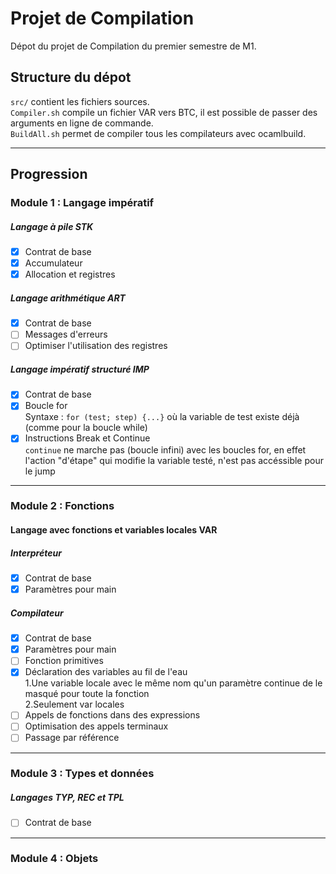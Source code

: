 # Projet de Compilation

Dépot du projet de Compilation du premier semestre de M1.

## Structure du dépot

`src/` contient les fichiers sources.  
`Compiler.sh` compile un fichier VAR vers BTC, il est possible de passer des arguments en ligne de commande.  
`BuildAll.sh` permet de compiler tous les compilateurs avec ocamlbuild.

---
## Progression

### Module 1 : Langage impératif
##### Langage à pile STK
- [x] Contrat de base
- [x] Accumulateur
- [x] Allocation et registres

##### Langage arithmétique ART
- [x] Contrat de base
- [ ] Messages d'erreurs
- [ ] Optimiser l'utilisation des registres

##### Langage impératif structuré IMP
- [x] Contrat de base
- [x] Boucle for  
Syntaxe : `for (test; step) {...}` où la variable de test existe déjà (comme pour la boucle while)
- [x] Instructions Break et Continue  
`continue` ne marche pas (boucle infini) avec les boucles for, en effet l'action "d'étape" qui modifie la variable testé, n'est pas accéssible pour le jump

---
### Module 2 : Fonctions
#### Langage avec fonctions et variables locales VAR  
##### Interpréteur  
- [x] Contrat de base
- [x] Paramètres pour main

##### Compilateur  
- [x] Contrat de base
- [x] Paramètres pour main
- [ ] Fonction primitives
- [x] Déclaration des variables au fil de l'eau  
1.Une variable locale avec le même nom qu'un paramètre continue de le masqué pour toute la fonction  
2.Seulement var locales
- [ ] Appels de fonctions dans des expressions
- [ ] Optimisation des appels terminaux
- [ ] Passage par référence
---
### Module 3 : Types et données
##### Langages TYP, REC et TPL
- [ ] Contrat de base
---
### Module 4 : Objets
